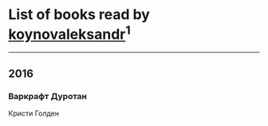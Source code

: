 # List of books read by [koynovaleksandr](http://vk.com/id414040473)<sup>1</sup>
---

## 2016

### Варкрафт Дуротан
Кристи Голден



